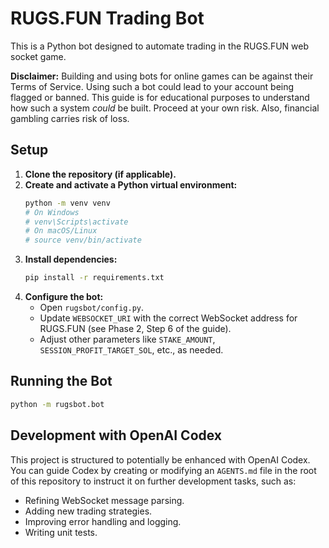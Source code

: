 # RUGS.FUN Trading Bot

This is a Python bot designed to automate trading in the RUGS.FUN web socket game.

**Disclaimer:**
Building and using bots for online games can be against their Terms of Service. Using such a bot could lead to your account being flagged or banned. This guide is for educational purposes to understand how such a system *could* be built. Proceed at your own risk. Also, financial gambling carries risk of loss.

## Setup

1.  **Clone the repository (if applicable).**
2.  **Create and activate a Python virtual environment:**
    ```bash
    python -m venv venv
    # On Windows
    # venv\Scripts\activate
    # On macOS/Linux
    # source venv/bin/activate
    ```
3.  **Install dependencies:**
    ```bash
    pip install -r requirements.txt
    ```
4.  **Configure the bot:**
    *   Open `rugsbot/config.py`.
    *   Update `WEBSOCKET_URI` with the correct WebSocket address for RUGS.FUN (see Phase 2, Step 6 of the guide).
    *   Adjust other parameters like `STAKE_AMOUNT`, `SESSION_PROFIT_TARGET_SOL`, etc., as needed.

## Running the Bot

```bash
python -m rugsbot.bot
```

## Development with OpenAI Codex

This project is structured to potentially be enhanced with OpenAI Codex. You can guide Codex by creating or modifying an `AGENTS.md` file in the root of this repository to instruct it on further development tasks, such as:
*   Refining WebSocket message parsing.
*   Adding new trading strategies.
*   Improving error handling and logging.
*   Writing unit tests. 